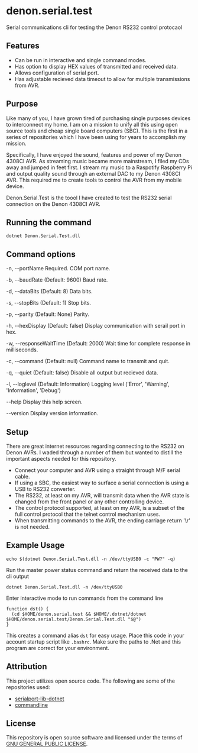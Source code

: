 # denon.serial.test
Serial communications cli for testing the Denon RS232 control protocaol

## Features
- Can be run in interactive and single command modes.
- Has option to display HEX values of transmitted and received data.
- Allows configuration of serial port.
- Has adjustable recieved data timeout to allow for multiple transmissions from AVR.

## Purpose
Like many of you, I have grown tired of purchasing single purposes devices to interconnect my home. I am on a mission to unify all this using open source tools and cheap single board computers (SBC). This is the first in a series of repositories which I have been using for years to accomplish my mission.

Specifically, I have enjoyed the sound, features and power of my Denon 4308CI AVR. As streaming music became more mainstream, I filed my CDs away and jumped in feet first. I stream my music to a Raspotify Raspberry Pi and output quality sound through an external DAC to my Denon 4308CI AVR. This required me to create tools to control the AVR from my mobile device.

Denon.Serial.Test is the toool I have created to test the RS232 serial connection on the Denon 4308CI AVR.

## Running the command
```
dotnet Denon.Serial.Test.dll
```

## Command options
  -n, --portName            Required. COM port name.

  -b, --baudRate            (Default: 9600) Baud rate.

  -d, --dataBits            (Default: 8) Data bits.

  -s, --stopBits            (Default: 1) Stop bits.

  -p, --parity              (Default: None) Parity.

  -h, --hexDisplay          (Default: false) Display communication with serail port in hex.

  -w, --responseWaitTime    (Default: 2000) Wait time for complete response in milliseconds.

  -c, --command             (Default: null) Command name to transmit and quit.

  -q, --quiet               (Default: false) Disable all output but recieved data.

  -l, --loglevel            (Default: Information) Logging level ('Error', 'Warning', 'Information', 'Debug')

  --help                    Display this help screen.

  --version                 Display version information.

## Setup
There are great internet resources regarding connecting to the RS232 on Denon AVRs. I waded through a number of them but wanted to distill the important aspects needed for this repository.
- Connect your computer and AVR using a straight through M/F serial cable.
- If using a SBC, the easiest way to surface a serial connection is using a USB to RS232 converter.
- The RS232, at least on my AVR, will transmit data when the AVR state is changed from the front panel or any other controlling device.
- The control protocol supported, at least on my AVR, is a subset of the full control protocol that the telnet control mechanism uses.
- When transmitting commands to the AVR, the ending carriage return '\r' is not needed.

## Example Usage
```
echo $(dotnet Denon.Serial.Test.dll -n /dev/ttyUSB0 -c "PW?" -q)
```
Run the master power status command and return the received data to the cli output

```
dotnet Denon.Serial.Test.dll -n /dev/ttyUSB0
```
Enter interactive mode to run commands from the command line

```
function dst() {
  (cd $HOME/denon.serial.test && $HOME/.dotnet/dotnet $HOME/denon.serial.test/Denon.Serial.Test.dll "$@")
}
```
This creates a command alias `dst` for easy usage. Place this code in your account startup script like `.bashrc`. Make sure the paths to .Net and this program are correct for your environment.

## Attribution
This project utilizes open source code. The following are some of the repositories used:
- [serialport-lib-dotnet](https://github.com/genielabs/serialport-lib-dotnet)
- [commandline](https://github.com/commandlineparser/commandline)

## License
This repository is open source software and licensed under the terms of [GNU GENERAL PUBLIC LICENSE](LICENSE).

